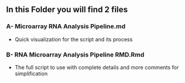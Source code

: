## In this Folder you will find 2 files 
### A- Microarray RNA Analysis Pipeline.md 
   - Quick visualization for the script and its process
### B- RNA Microarray Analysis Pipeline RMD.Rmd
   - The full script to use with complete details and more comments for simplification
